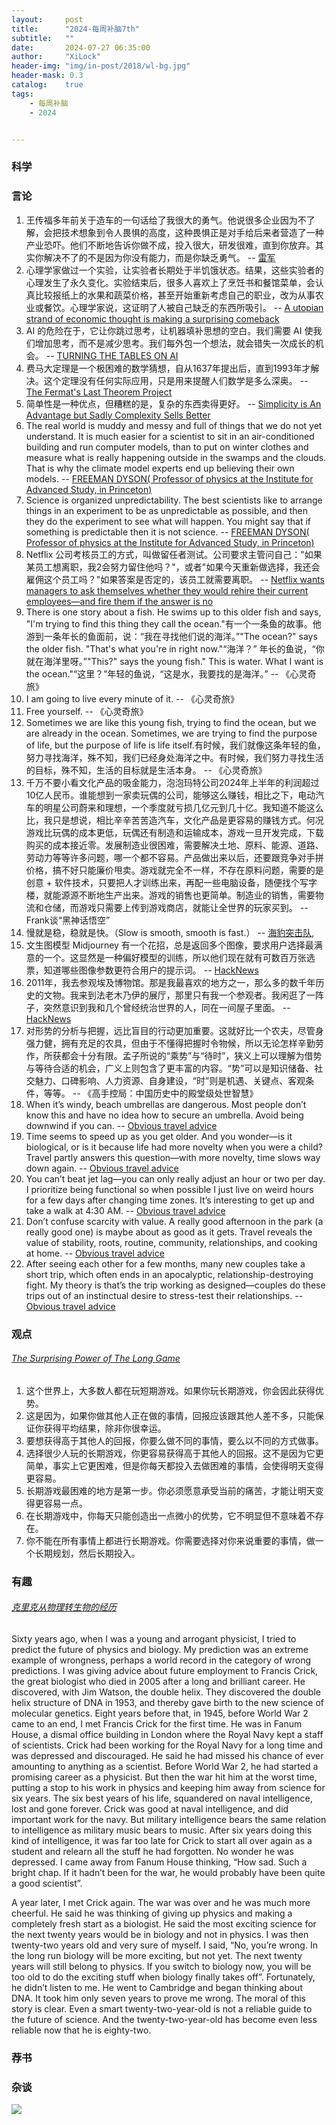 ```yaml
---
layout:     post
title:      "2024-每周补脑7th"
subtitle:   ""
date:       2024-07-27 06:35:00
author:     "XiLock"
header-img: "img/in-post/2018/wl-bg.jpg"
header-mask: 0.3
catalog:    true
tags:
    - 每周补脑
    - 2024


---
```


### 科学


### 言论
1. 王传福多年前关于造车的一句话给了我很大的勇气。他说很多企业因为不了解，会把技术想象到令人畏惧的高度，这种畏惧正是对手给后来者营造了一种产业恐吓。他们不断地告诉你做不成，投入很大，研发很难，直到你放弃。其实你解决不了的不是因为你没有能力，而是你缺乏勇气。 -- [雷军](https://finance.sina.com.cn/tech/roll/2024-07-23/doc-incfcpey8084281.shtml)
1. 心理学家做过一个实验，让实验者长期处于半饥饿状态。结果，这些实验者的心理发生了永久变化。实验结束后，很多人喜欢上了烹饪书和餐馆菜单，会认真比较报纸上的水果和蔬菜价格，甚至开始重新考虑自己的职业，改为从事农业或餐饮。心理学家说，这证明了人被自己缺乏的东西所吸引。 -- [A utopian strand of economic thought is making a surprising comeback](https://www.vox.com/the-highlight/24065976/economists-post-scarcity-abundance-industrial-revolution-socialism-capitalism)
1. AI 的危险在于，它让你跳过思考，让机器填补思想的空白。我们需要 AI 使我们增加思考，而不是减少思考。我们每外包一个想法，就会错失一次成长的机会。 -- [TURNING THE TABLES ON AI](https://ia.net/topics/turning-the-tables-on-ai)
1. 费马大定理是一个极困难的数学猜想，自从1637年提出后，直到1993年才解决。这个定理没有任何实际应用，只是用来提醒人们数学是多么深奥。 -- [The Fermat's Last Theorem Project](https://leanprover-community.github.io/blog/posts/FLT-announcement/)
1. 简单性是一种优点，但糟糕的是，复杂的东西卖得更好。 -- [Simplicity is An Advantage but Sadly Complexity Sells Better](https://eugeneyan.com/writing/simplicity/)
1. The real world is muddy and messy and full of things that we do not yet understand. It is much easier for a scientist to sit in an air-conditioned building and run computer models, than to put on winter clothes and measure what is really happening outside in the swamps and the clouds. That is why the climate model experts end up believing their own models. -- [FREEMAN DYSON( Professor of physics at the Institute for Advanced Study, in Princeton)](https://www.edge.org/conversation/freeman_dyson-heretical-thoughts-about-science-and-society)
1. Science is organized unpredictability. The best scientists like to arrange things in an experiment to be as unpredictable as possible, and then they do the experiment to see what will happen. You might say that if something is predictable then it is not science.  -- [FREEMAN DYSON( Professor of physics at the Institute for Advanced Study, in Princeton)](https://www.edge.org/conversation/freeman_dyson-heretical-thoughts-about-science-and-society)
1. Netflix 公司考核员工的方式，叫做留任者测试。公司要求主管问自己："如果某员工想离职，我2会努力留住他吗？"，或者"如果今天重新做选择，我还会雇佣这个员工吗？"如果答案是否定的，该员工就需要离职。 -- [Netflix wants managers to ask themselves whether they would rehire their current employees—and fire them if the answer is no](https://fortune.com/2024/06/25/netflix-managers-keeper-test-rehire-or-fire-staff/)
1. There is one story about a fish. He swims up to this older fish and says, "I'm trying to find this thing they call the ocean."有一个一条鱼的故事。他游到一条年长的鱼面前，说：“我在寻找他们说的海洋。”"The ocean?" says the older fish. "That's what you're in right now."“海洋？” 年长的鱼说，“你就在海洋里呀。”"This?" says the young fish." This is water. What I want is the ocean."“这里？”年轻的鱼说，“这是水，我要找的是海洋。” -- 《心灵奇旅》
1. I am going to live every minute of it. -- 《心灵奇旅》
1. Free yourself. -- 《心灵奇旅》
1. Sometimes we are like this young fish, trying to find the ocean, but we are already in the ocean. Sometimes, we are trying to find the purpose of life, but the purpose of life is life itself.有时候，我们就像这条年轻的鱼，努力寻找海洋，殊不知，我们已经身处海洋之中。有时候，我们努力寻找生活的目标，殊不知，生活的目标就是生活本身。 -- 《心灵奇旅》
1. 千万不要小看文化产品的吸金能力，泡泡玛特公司2024年上半年的利润超过10亿人民币。谁能想到一家卖玩偶的公司，能够这么赚钱，相比之下，电动汽车的明星公司蔚来和理想，一个季度就亏损几亿元到几十亿。我知道不能这么比，我只是想说，相比辛辛苦苦造汽车，文化产品是更容易的赚钱方式。何况游戏比玩偶的成本更低，玩偶还有制造和运输成本，游戏一旦开发完成，下载购买的成本接近零。发展制造业很困难，需要解决土地、原料、能源、道路、劳动力等等许多问题，哪一个都不容易。产品做出来以后，还要跟竞争对手拼价格，搞不好只能廉价甩卖。游戏就完全不一样，不存在原料问题，需要的是创意 + 软件技术，只要把人才训练出来，再配一些电脑设备，随便找个写字楼，就能源源不断地生产出来。游戏的销售也更简单。制造业的销售，需要物流和仓储，而游戏只需要上传到游戏商店，就能让全世界的玩家买到。  -- Frank谈“黑神话悟空”
1. 慢就是稳，稳就是快。（Slow is smooth, smooth is fast.） -- [海豹突击队](https://www.navyseal.com/slow-is-smooth-smooth-is-fast/),
1. 文生图模型 Midjourney 有一个花招，总是返回多个图像，要求用户选择最满意的一个。这显然是一种偏好模型的训练，所以他们现在就有可数百万张选票，知道哪些图像参数更符合用户的提示词。 -- [HackNews](https://news.ycombinator.com/item?id=41263069)
1. 2011年，我去参观埃及博物馆。那是我最喜欢的地方之一，那么多的数千年历史的文物。我来到法老木乃伊的展厅，那里只有我一个参观者。我闲逛了一阵子，突然意识到我和几个曾经统治世界的人，同在一间屋子里面。 -- [HackNews](https://news.ycombinator.com/item?id=40495990)
1. 对形势的分析与把握，远比盲目的行动更加重要。这就好比一个农夫，尽管身强力健，拥有充足的农具，但由于不懂得把握时令物候，所以无论怎样辛勤劳作，所获都会十分有限。孟子所说的“乘势”与“待时”，狭义上可以理解为借势与等待合适的机会，广义上则包含了更丰富的内容。“势”可以是知识储备、社交魅力、口碑影响、人力资源、自身建设，“时”则是机遇、关键点、客观条件，等等。 -- 《高手控局：中国历史中的殿堂级处世智慧》
1. When it’s windy, beach umbrellas are dangerous. Most people don’t know this and have no idea how to secure an umbrella. Avoid being downwind if you can. -- [Obvious travel advice](https://dynomight.net/travel/)
1. Time seems to speed up as you get older. And you wonder—is it biological, or is it because life had more novelty when you were a child? Travel partly answers this question—with more novelty, time slows way down again. -- [Obvious travel advice](https://dynomight.net/travel/)
1. You can’t beat jet lag—you can only really adjust an hour or two per day. I prioritize being functional so when possible I just live on weird hours for a few days after changing time zones. It’s interesting to get up and take a walk at 4:30 AM. -- [Obvious travel advice](https://dynomight.net/travel/)
1. Don’t confuse scarcity with value. A really good afternoon in the park (a really good one) is maybe about as good as it gets. Travel reveals the value of stability, roots, routine, community, relationships, and cooking at home. -- [Obvious travel advice](https://dynomight.net/travel/)
1. After seeing each other for a few months, many new couples take a short trip, which often ends in an apocalyptic, relationship-destroying fight. My theory is that’s the trip working as designed—couples do these trips out of an instinctual desire to stress-test their relationships. -- [Obvious travel advice](https://dynomight.net/travel/)


### 观点
###### [The Surprising Power of The Long Game](https://fs.blog/long-game/)
1. 这个世界上，大多数人都在玩短期游戏。如果你玩长期游戏，你会因此获得优势。
2. 这是因为，如果你做其他人正在做的事情，回报应该跟其他人差不多，只能保证你获得平均结果，除非你很幸运。
3. 要想获得高于其他人的回报，你要么做不同的事情，要么以不同的方式做事。
4. 选择很少人玩的长期游戏，你更容易获得高于其他人的回报。这不是因为它更简单，事实上它更困难，但是你每天都投入去做困难的事情，会使得明天变得更容易。
5. 长期游戏最困难的地方是第一步。你必须愿意承受当前的痛苦，才能让明天变得更容易一点。
6. 在长期游戏中，你每天只能创造出一点微小的优势，它不明显但不意味着不存在。
7. 你不能在所有事情上都进行长期游戏。你需要选择对你来说重要的事情，做一个长期规划，然后长期投入。

### 有趣
###### [克里克从物理转生物的经历](https://www.edge.org/conversation/freeman_dyson-heretical-thoughts-about-science-and-society)
Sixty years ago, when I was a young and arrogant physicist, I tried to predict the future of physics and biology. My prediction was an extreme example of wrongness, perhaps a world record in the category of wrong predictions. I was giving advice about future employment to Francis Crick, the great biologist who died in 2005 after a long and brilliant career. He discovered, with Jim Watson, the double helix. They discovered the double helix structure of DNA in 1953, and thereby gave birth to the new science of molecular genetics. Eight years before that, in 1945, before World War 2 came to an end, I met Francis Crick for the first time. He was in Fanum House, a dismal office building in London where the Royal Navy kept a staff of scientists. Crick had been working for the Royal Navy for a long time and was depressed and discouraged. He said he had missed his chance of ever amounting to anything as a scientist. Before World War 2, he had started a promising career as a physicist. But then the war hit him at the worst time, putting a stop to his work in physics and keeping him away from science for six years. The six best years of his life, squandered on naval intelligence, lost and gone forever. Crick was good at naval intelligence, and did important work for the navy. But military intelligence bears the same relation to intelligence as military music bears to music. After six years doing this kind of intelligence, it was far too late for Crick to start all over again as a student and relearn all the stuff he had forgotten. No wonder he was depressed. I came away from Fanum House thinking, “How sad. Such a bright chap. If it hadn’t been for the war, he would probably have been quite a good scientist”. 

A year later, I met Crick again. The war was over and he was much more cheerful. He said he was thinking of giving up physics and making a completely fresh start as a biologist. He said the most exciting science for the next twenty years would be in biology and not in physics. I was then twenty-two years old and very sure of myself. I said, “No, you’re wrong. In the long run biology will be more exciting, but not yet. The next twenty years will still belong to physics. If you switch to biology now, you will be too old to do the exciting stuff when biology finally takes off”. Fortunately, he didn’t listen to me. He went to Cambridge and began thinking about DNA. It took him only seven years to prove me wrong. The moral of this story is clear. Even a smart twenty-two-year-old is not a reliable guide to the future of science. And the twenty-two-year-old has become even less reliable now that he is eighty-two.

### 荐书


### 杂谈


![](/img/wc-tail.GIF)
